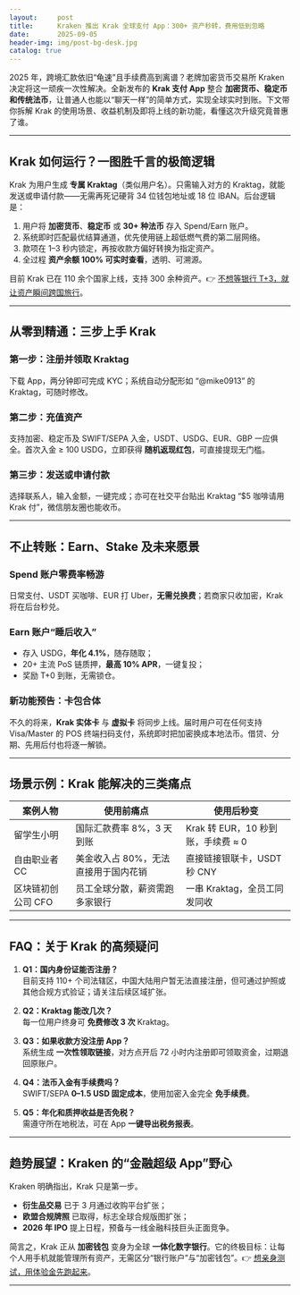 ```yaml
---
layout:     post
title:      Kraken 推出 Krak 全球支付 App：300+ 资产秒转，费用低到忽略
date:       2025-09-05
header-img: img/post-bg-desk.jpg
catalog: true
---
```


2025 年，跨境汇款依旧“龟速”且手续费高到离谱？老牌加密货币交易所 Kraken 决定将这一顽疾一次性解决。全新发布的 **Krak 支付 App** 整合 **加密货币、稳定币和传统法币**，让普通人也能以“聊天一样”的简单方式，实现全球实时到账。下文带你拆解 Krak 的使用场景、收益机制及即将上线的新功能，看懂这次升级究竟普惠了谁。

---

## Krak 如何运行？一图胜千言的极简逻辑

Krak 为用户生成 **专属 Kraktag**（类似用户名）。只需输入对方的 Kraktag，就能发送或申请付款——无需再死记硬背 34 位钱包地址或 18 位 IBAN。后台逻辑是：

1. 用户将 **加密货币**、**稳定币** 或 **30+ 种法币** 存入 Spend/Earn 账户。  
2. 系统即时匹配最优结算通道，优先使用链上超低燃气费的第二层网络。  
3. 款项在 1–3 秒内锁定，再按收款方偏好转换为指定资产。  
4. 全过程 **资产余额 100% 可实时查看**，透明、可溯源。

目前 Krak 已在 110 余个国家上线，支持 300 余种资产。👉 [不想等银行 T+3，就让资产瞬间跨国旅行](https://okxdog.com/)。

---

## 从零到精通：三步上手 Krak

### 第一步：注册并领取 Kraktag  
下载 App，两分钟即可完成 KYC；系统自动分配形如 “@mike0913” 的 Kraktag，可随时修改。

### 第二步：充值资产  
支持加密、稳定币及 SWIFT/SEPA 入金，USDT、USDG、EUR、GBP 一应俱全。首次入金 ≥ 100 USDG，立即获得 **随机返现红包**，可直接提现无门槛。

### 第三步：发送或申请付款  
选择联系人，输入金额，一键完成；亦可在社交平台贴出 Kraktag “$5 咖啡请用 Krak 付”，微信朋友圈也能收币。

---

## 不止转账：Earn、Stake 及未来愿景

### Spend 账户零费率畅游  
日常支付、USDT 买咖啡、EUR 打 Uber，**无需兑换费**；若商家只收加密，Krak 将在后台秒兑。

### Earn 账户“睡后收入”  
- 存入 USDG，**年化 4.1%**，随存随取；  
- 20+ 主流 PoS 链质押，**最高 10% APR**，一键复投；  
- 奖励 T+0 到账，无需锁仓。

### 新功能预告：卡包合体  
不久的将来，**Krak 实体卡** 与 **虚拟卡** 将同步上线。届时用户可在任何支持 Visa/Master 的 POS 终端扫码支付，系统即时把加密换成本地法币。借贷、分期、先用后付也将逐一解锁。

---

## 场景示例：Krak 能解决的三类痛点

| 案例人物 | 使用前痛点 | 使用后秒变 |
|---|---|---|
| 留学生小明 | 国际汇款费率 8%，3 天到账 | Krak 转 EUR，10 秒到账，手续费 ≈ 0 |
| 自由职业者 CC | 美金收入占 80%，无法直接用于国内花销 | 直接链接银联卡，USDT 秒 CNY |
| 区块链初创公司 CFO | 员工全球分散，薪资需跑多家银行 | 一串 Kraktag，全员工同发同收 |

---

## FAQ：关于 Krak 的高频疑问

1. **Q1：国内身份证能否注册？**  
   目前支持 110+ 个司法辖区，中国大陆用户暂无法直接注册，但可通过护照或其他合规方式验证；请关注后续区域扩张。

2. **Q2：Kraktag 能改几次？**  
   每一位用户终身可 **免费修改 3 次** Kraktag。

3. **Q3：如果收款方没注册 App？**  
   系统生成 **一次性领取链接**，对方点开后 72 小时内注册即可领取资金，过期退回原账户。

4. **Q4：法币入金有手续费吗？**  
   SWIFT/SEPA **0–1.5 USD 固定成本**，使用加密入金完全 **免手续费**。

5. **Q5：年化和质押收益是否免税？**  
   需遵守所在地税法，可在 App **一键导出税务报表**。

---

## 趋势展望：Kraken 的“金融超级 App”野心

Kraken 明确指出，Krak 只是第一步。  
- **衍生品交易** 已于 3 月通过收购平台扩张；  
- **欧盟合规牌照** 已取得，标志全球合规版图扩张；  
- **2026 年 IPO** 提上日程，预备与一线金融科技巨头正面竞争。

简言之，Krak 正从 **加密钱包** 变身为全球 **一体化数字银行**。它的终极目标：让每个人用手机就能管理所有资产，无需区分“银行账户”与“加密钱包”。👉 [想亲身测试，用体验金先跑起来](https://okxdog.com/)。

---